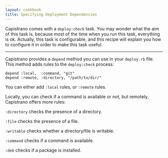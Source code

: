 ```yaml
---
layout: cookbook
title: Specifying Deployment Dependencies
---
```


Capistrano comes with a `deploy:check` task. You may wonder what the aim of this
task is, because most of the time when you run this task, everything is ok.
Actually, this task is configurable, and this recipe will explain you how to
configure it in order to make this task useful.

<hr />

Capistrano provides a `depend` method you can use in your `deploy.rb` file. This
method adds rules to the `deploy:check` process:

    depend :local,  :command, "git"
    depend :remote, :directory, "/path/to/dir/"

You can either add `:local` rules, or `:remote` rules.

Locally, you can check if a command is available or not, but remotely,
Capistrano offers more rules:

`:directory` checks the presence of a directory.

`:file` checks the presence of a file.

`:writable` checks whether a directory/file is writable.

`:command` checks if a command is available.

`:deb` checks if a package is installed.
